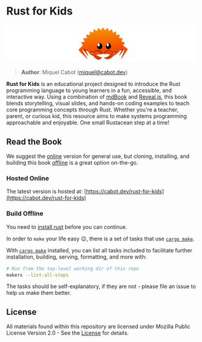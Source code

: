 # Rust for Kids

![Logo](./img/logo.png)

> **Author**: Miquel Cabot ([miquel@cabot.dev](mailto:miquel@cabot.dev))

**Rust for Kids** is an educational project designed to introduce the Rust programming language to young learners in a fun, accessible, and interactive way. Using a combination of [mdBook](https://rust-lang.github.io/mdBook/) and [Reveal.js](https://revealjs.com/), this book blends storytelling, visual slides, and hands-on coding examples to teach core programming concepts through Rust. Whether you're a teacher, parent, or curious kid, this resource aims to make systems programming approachable and enjoyable. One small Rustacean step at a time!

## Read the Book

We suggest the [online](#hosted-online) version for general use, but cloning, installing, and building this book [offline](#build-offline) is a great option on-the-go.

### Hosted Online

The latest version is hosted at: [https://cabot.dev/rust-for-kids](https://cabot.dev/rust-for-kids)

### Build Offline

You need to [install rust](https://www.rust-lang.org/tools/install) before you can continue.

In order to `make` your life easy 😉, there is a set of tasks that use [`cargo make`](https://sagiegurari.github.io/cargo-make/#overview).

With [`cargo make`](https://sagiegurari.github.io/cargo-make/#installation) installed, you can list all tasks included to facilitate further installation, building, serving, formatting, and more with:

```sh
# Run from the top-level working dir of this repo
makers --list-all-steps
```

The tasks should be self-explanatory, if they are not - please file an issue to help us make them better.

## License

All materials found within this repository are licensed under Mozilla Public License Version 2.0 - See the [License](./LICENSE.md) for details.
